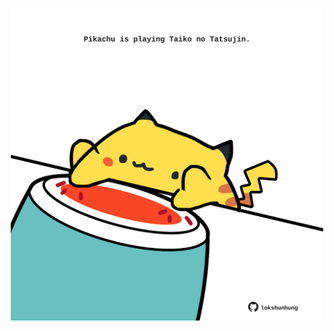 <!-- built at 06/10/2023, 17:00:54 UTC -->
<p align="center">
  <img width="500" height="500" src="./ReadmeImage.svg">
</p>
